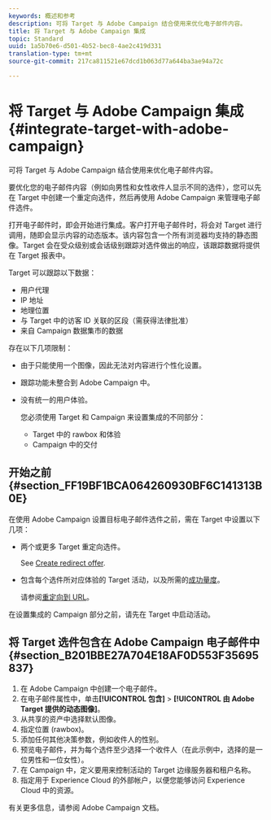 ```yaml
---
keywords: 概述和参考
description: 可将 Target 与 Adobe Campaign 结合使用来优化电子邮件内容。
title: 将 Target 与 Adobe Campaign 集成
topic: Standard
uuid: 1a5b70e6-d501-4b52-bec8-4ae2c419d331
translation-type: tm+mt
source-git-commit: 217ca811521e67dcd1b063d77a644ba3ae94a72c

---
```



# 将 Target 与 Adobe Campaign 集成{#integrate-target-with-adobe-campaign}

可将 Target 与 Adobe Campaign 结合使用来优化电子邮件内容。

要优化您的电子邮件内容（例如向男性和女性收件人显示不同的选件），您可以先在 Target 中创建一个重定向选件，然后再使用 Adobe Campaign 来管理电子邮件选件。

打开电子邮件时，即会开始进行集成。客户打开电子邮件时，将会对 Target 进行调用，随即会显示内容的动态版本。该内容包含一个所有浏览器均支持的静态图像。Target 会在受众级别或会话级别跟踪对选件做出的响应，该跟踪数据将提供在 Target 报表中。

Target 可以跟踪以下数据：

* 用户代理
* IP 地址
* 地理位置
* 与 Target 中的访客 ID 关联的区段（需获得法律批准）
* 来自 Campaign 数据集市的数据

存在以下几项限制：

* 由于只能使用一个图像，因此无法对内容进行个性化设置。
* 跟踪功能未整合到 Adobe Campaign 中。
* 没有统一的用户体验。

   您必须使用 Target 和 Campaign 来设置集成的不同部分：

   * Target 中的 rawbox 和体验
   * Campaign 中的交付

## 开始之前 {#section_FF19BF1BCA064260930BF6C141313B0E}

在使用 Adobe Campaign 设置目标电子邮件选件之前，需在 Target 中设置以下几项：

* 两个或更多 Target 重定向选件。

   See [Create redirect offer](/help/c-experiences/c-manage-content/offer-redirect.md).
* 包含每个选件所对应体验的 Target 活动，以及所需的[成功量度](/help/c-activities/r-success-metrics/success-metrics.md)。

   请参阅[重定向到 URL](/help/c-experiences/c-visual-experience-composer/redirect-offer.md)。

在设置集成的 Campaign 部分之前，请先在 Target 中启动活动。

## 将 Target 选件包含在 Adobe Campaign 电子邮件中 {#section_B201BBE27A704E18AF0D553F35695837}

1. 在 Adobe Campaign 中创建一个电子邮件。
1. 在电子邮件属性中，单击&#x200B;**[!UICONTROL 包含]** &gt; **[!UICONTROL 由 Adobe Target 提供的动态图像]**。
1. 从共享的资产中选择默认图像。
1. 指定位置 (rawbox)。
1. 添加任何其他决策参数，例如收件人的性别。
1. 预览电子邮件，并为每个选件至少选择一个收件人（在此示例中，选择的是一位男性和一位女性）。
1. 在 Campaign 中，定义要用来控制活动的 Target 边缘服务器和租户名称。
1. 指定用于 Experience Cloud 的外部帐户，以便您能够访问 Experience Cloud 中的资源。

有关更多信息，请参阅 Adobe Campaign 文档。
